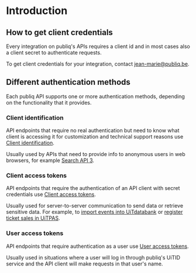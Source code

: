 # Introduction

## How to get client credentials

Every integration on publiq's APIs requires a client id and in most cases also a client secret to authenticate requests.

To get client credentials for your integration, contact jean-marie@publiq.be.

## Different authentication methods

Each publiq API supports one or more authentication methods, depending on the functionality that it provides.

### Client identification

API endpoints that require no real authentication but need to know what client is accessing it for customization and technical support reasons use [Client identification](Authentication-methods/Client-identification.md). 

Usually used by APIs that need to provide info to anonymous users in web browsers, for example [Search API 3](https://publiq.stoplight.io/docs/uitdatabank/reference/Search-API.v3.json).

### Client access tokens

API endpoints that require the authentication of an API client with secret credentials use [Client access tokens](Authentication-methods/Client-access-token.md). 

Usually used for server-to-server communication to send data or retrieve sensitive data. For example, to [import events into UiTdatabank](https://publiq.stoplight.io/docs/uitdatabank/docs/Guides/Imports/Importing-events.md) or [register ticket sales in UiTPAS](https://publiq.stoplight.io/docs/uitpas/docs/Guides/Ticket-prices-and-sales.md).

### User access tokens

API endpoints that require authentication as a user use [User access tokens](Authentication-methods/User-access-token.md). 

Usually used in situations where a user will log in through publiq's UiTID service and the API client will make requests in that user's name.
